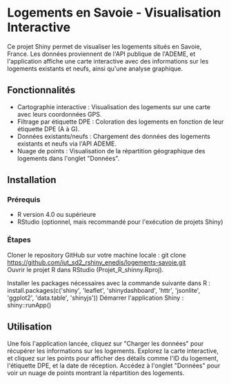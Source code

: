 # Logements en Savoie - Visualisation Interactive

Ce projet Shiny permet de visualiser les logements situés en Savoie, France. Les données proviennent de l'API publique de l'ADEME, et l'application affiche une carte interactive avec des informations sur les logements existants et neufs, ainsi qu'une analyse graphique.

## Fonctionnalités
- Cartographie interactive : Visualisation des logements sur une carte avec leurs coordonnées GPS.
- Filtrage par étiquette DPE : Coloration des logements en fonction de leur étiquette DPE (A à G).
- Données existants/neufs : Chargement des données des logements existants et neufs via l'API ADEME.
- Nuage de points : Visualisation de la répartition géographique des logements dans l'onglet "Données".
  
## Installation
### Prérequis
- R version 4.0 ou supérieure
- RStudio (optionnel, mais recommandé pour l'exécution de projets Shiny)
  
### Étapes
Cloner le repository GitHub sur votre machine locale :
    git clone https://github.com/iut_sd2_rshiny_enedis/logements-savoie.git  
Ouvrir le projet R dans RStudio (Projet_R_shinny.Rproj).

Installer les packages nécessaires avec la commande suivante dans R :
    install.packages(c('shiny', 'leaflet', 'shinydashboard', 'httr', 'jsonlite', 'ggplot2', 'data.table', 'shinyjs'))
Démarrer l'application Shiny :
    shiny::runApp()

## Utilisation
Une fois l'application lancée, cliquez sur "Charger les données" pour récupérer les informations sur les logements.
Explorez la carte interactive, et cliquez sur les points pour afficher des détails comme l'ID du logement, l'étiquette DPE, et la date de réception.
Accédez à l'onglet "Données" pour voir un nuage de points montrant la répartition des logements.
